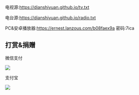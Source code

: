 电视源:https://dianshiyuan.github.io/tv.txt

电台源:https://dianshiyuan.github.io/radio.txt

PC&安卓播放器:https://ernest.lanzous.com/b08faex9a
密码:7ica

打赏&捐赠
------------------------------------------------------------------------------------------------------------------------------------
微信支付

<a href="https://sm.ms/image/PuldvBjEXVKr9Ut" target="_blank"><img src="https://i.loli.net/2021/01/02/PuldvBjEXVKr9Ut.png" ></a>

支付宝

<a href="https://sm.ms/image/cPVsho4CqLQjZiF" target="_blank"><img src="https://i.loli.net/2021/01/02/cPVsho4CqLQjZiF.jpg" ></a>
